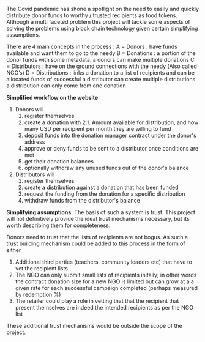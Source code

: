The Covid pandemic has shone a spotlight on the need to easily and quickly distribute donor funds to worthy / trusted recipients as food tokens. Although a multi faceted problem this project will tackle some aspects of solving the problems using block chain technology given certain simplifying assumptions.

There are 4 main concepts in the process :
A = Donors        : have funds available and want them to go to the needy
B = Donations     : a portion of the donor funds with some metadata.
                    a donors can make multiple donations
C = Distributors  : have on the ground connections with the needy (Also called NGO’s)
D = Distributions : links a donation to a list of recipients and can be allocated funds of successful
                    a distributor can create multiple distributions
                    a distribution can only come from one donation

**Simplified workflow on the website**
1. Donors will
    1. register themselves
    2. create a donation with
        2.1. Amount available for distribution, and how many USD per recipient per month they are willing to fund
    3. deposit funds into the donation manager contract under the donor's address
    4. approve or deny funds to be sent to a distributor once conditions are met
    5. get their donation balances
    6. optionally withdraw any unused funds out of the donor's balance
2. Distributors  will
    1. register themselves
    2. create a distribution against a donation that has been funded
    3. request the funding from the donation for a specific distribution
    4. withdraw funds from the distributor's balance  

**Simplifying assumptions:**
The basis of such a system is trust. This project will not definitively provide the ideal trust mechanisms necessary, but its worth describing them for completeness.

Donors need to trust that the lists of recipients are not bogus. As such a trust building mechanism could be added to this process in the form of either
1. Additional third parties (teachers, community leaders etc) that have to vet the recipient lists.
2. The NGO can only submit small lists of recipients initally; in other words the contract donation size for a new NGO is limited but can grow at a a given rate for each successful campaign completed (perhaps measured by redemption %)
3. The retailer could play a role in vetting that that the recipient that present themselves are indeed the intended recipients as per the NGO list

These additional trust mechanisms would be outside the scope of the project.
